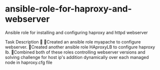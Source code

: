 # ansible-role-for-haproxy-and-webserver
Ansible role for installing and configuring haproxy and httpd webserver

Task Description 📄
🔅Created an ansible role myapache to configure webserver.
🔅Created another ansible role HAproxyLB to configure haproxy lb.
🔅Combined both of these roles controlling webserver versions and solving challenge for host ip's addition dynamically over each managed node in haproxy.cfg file
